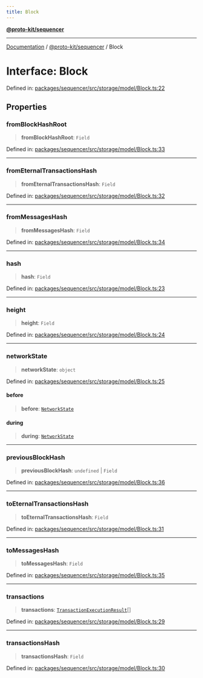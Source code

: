```yaml
---
title: Block
---
```


[**@proto-kit/sequencer**](../README.md)

***

[Documentation](../../../README.md) / [@proto-kit/sequencer](../README.md) / Block

# Interface: Block

Defined in: [packages/sequencer/src/storage/model/Block.ts:22](https://github.com/proto-kit/framework/blob/b953c754e500c62f01fbbd6d09adfb2f5577269d/packages/sequencer/src/storage/model/Block.ts#L22)

## Properties

### fromBlockHashRoot

> **fromBlockHashRoot**: `Field`

Defined in: [packages/sequencer/src/storage/model/Block.ts:33](https://github.com/proto-kit/framework/blob/b953c754e500c62f01fbbd6d09adfb2f5577269d/packages/sequencer/src/storage/model/Block.ts#L33)

***

### fromEternalTransactionsHash

> **fromEternalTransactionsHash**: `Field`

Defined in: [packages/sequencer/src/storage/model/Block.ts:32](https://github.com/proto-kit/framework/blob/b953c754e500c62f01fbbd6d09adfb2f5577269d/packages/sequencer/src/storage/model/Block.ts#L32)

***

### fromMessagesHash

> **fromMessagesHash**: `Field`

Defined in: [packages/sequencer/src/storage/model/Block.ts:34](https://github.com/proto-kit/framework/blob/b953c754e500c62f01fbbd6d09adfb2f5577269d/packages/sequencer/src/storage/model/Block.ts#L34)

***

### hash

> **hash**: `Field`

Defined in: [packages/sequencer/src/storage/model/Block.ts:23](https://github.com/proto-kit/framework/blob/b953c754e500c62f01fbbd6d09adfb2f5577269d/packages/sequencer/src/storage/model/Block.ts#L23)

***

### height

> **height**: `Field`

Defined in: [packages/sequencer/src/storage/model/Block.ts:24](https://github.com/proto-kit/framework/blob/b953c754e500c62f01fbbd6d09adfb2f5577269d/packages/sequencer/src/storage/model/Block.ts#L24)

***

### networkState

> **networkState**: `object`

Defined in: [packages/sequencer/src/storage/model/Block.ts:25](https://github.com/proto-kit/framework/blob/b953c754e500c62f01fbbd6d09adfb2f5577269d/packages/sequencer/src/storage/model/Block.ts#L25)

#### before

> **before**: [`NetworkState`](../../protocol/classes/NetworkState.md)

#### during

> **during**: [`NetworkState`](../../protocol/classes/NetworkState.md)

***

### previousBlockHash

> **previousBlockHash**: `undefined` \| `Field`

Defined in: [packages/sequencer/src/storage/model/Block.ts:36](https://github.com/proto-kit/framework/blob/b953c754e500c62f01fbbd6d09adfb2f5577269d/packages/sequencer/src/storage/model/Block.ts#L36)

***

### toEternalTransactionsHash

> **toEternalTransactionsHash**: `Field`

Defined in: [packages/sequencer/src/storage/model/Block.ts:31](https://github.com/proto-kit/framework/blob/b953c754e500c62f01fbbd6d09adfb2f5577269d/packages/sequencer/src/storage/model/Block.ts#L31)

***

### toMessagesHash

> **toMessagesHash**: `Field`

Defined in: [packages/sequencer/src/storage/model/Block.ts:35](https://github.com/proto-kit/framework/blob/b953c754e500c62f01fbbd6d09adfb2f5577269d/packages/sequencer/src/storage/model/Block.ts#L35)

***

### transactions

> **transactions**: [`TransactionExecutionResult`](TransactionExecutionResult.md)[]

Defined in: [packages/sequencer/src/storage/model/Block.ts:29](https://github.com/proto-kit/framework/blob/b953c754e500c62f01fbbd6d09adfb2f5577269d/packages/sequencer/src/storage/model/Block.ts#L29)

***

### transactionsHash

> **transactionsHash**: `Field`

Defined in: [packages/sequencer/src/storage/model/Block.ts:30](https://github.com/proto-kit/framework/blob/b953c754e500c62f01fbbd6d09adfb2f5577269d/packages/sequencer/src/storage/model/Block.ts#L30)
